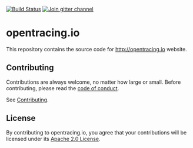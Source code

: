 [![Build Status](https://api.travis-ci.org/opentracing/opentracing.io.svg?branch=master)](https://travis-ci.org/opentracing/opentracing.io)
[![Join gitter channel](https://badges.gitter.im/opentracing/opentracing.io.svg)](https://gitter.im/opentracing/public)

# opentracing.io

This repository contains the source code for http://opentracing.io website.

## Contributing

Contributions are always welcome, no matter how large or small. Before contributing,
please read the [code of conduct](code-of-conduct.md).

See [Contributing](CONTRIBUTING.md).

## License

By contributing to opentracing.io, you agree that your contributions will be licensed
under its [Apache 2.0 License](LICENSE.md).

